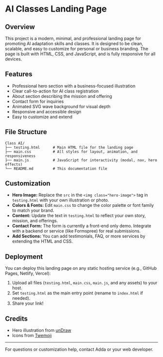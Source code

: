 # AI Classes Landing Page

## Overview
This project is a modern, minimal, and professional landing page for promoting AI adaptation skills and classes. It is designed to be clean, scalable, and easy to customize for personal or business branding. The page is built with HTML, CSS, and JavaScript, and is fully responsive for all devices.

## Features
- Professional hero section with a business-focused illustration
- Clear call-to-action for AI class registration
- About section describing the mission and offering
- Contact form for inquiries
- Animated SVG wave background for visual depth
- Responsive and accessible design
- Easy to customize and extend

## File Structure
```
Class AI/
├── testing.html      # Main HTML file for the landing page
├── main.css          # All styles for layout, animation, and responsiveness
├── main.js           # JavaScript for interactivity (modal, nav, hero effects)
└── README.md         # This documentation file
```

## Customization
- **Hero Image:** Replace the `src` in the `<img class="hero-image">` tag in `testing.html` with your own illustration or photo.
- **Colors & Fonts:** Edit `main.css` to change the color palette or font family to match your brand.
- **Content:** Update the text in `testing.html` to reflect your own story, mission, and offerings.
- **Contact Form:** The form is currently a front-end only demo. Integrate with a backend or service (like Formspree) for real submissions.
- **Add Sections:** You can add testimonials, FAQ, or more services by extending the HTML and CSS.

## Deployment
You can deploy this landing page on any static hosting service (e.g., GitHub Pages, Netlify, Vercel):
1. Upload all files (`testing.html`, `main.css`, `main.js`, and any assets) to your host.
2. Set `testing.html` as the main entry point (rename to `index.html` if needed).
3. Share your link!

## Credits
- Hero illustration from [unDraw](https://undraw.co/)
- Icons from [Twemoji](https://twemoji.twitter.com/)

---
For questions or customization help, contact Adda or your web developer. 